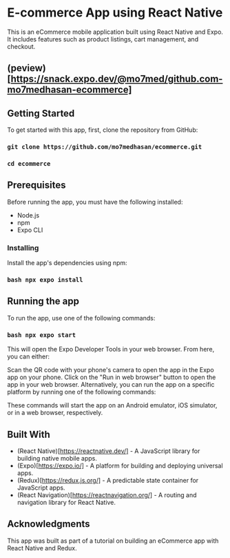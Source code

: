 # E-commerce App using React Native
This is an eCommerce mobile application built using React Native and Expo. It includes features such as product listings, cart management, and checkout.

## (peview)[https://snack.expo.dev/@mo7med/github.com-mo7medhasan-ecommerce] 

## Getting Started
To get started with this app, first, clone the repository from GitHub:
### `git clone https://github.com/mo7medhasan/ecommerce.git`
### `cd ecommerce`

## Prerequisites
Before running the app, you must have the following installed:

- Node.js
- npm
- Expo CLI

### Installing
Install the app's dependencies using npm:
### ```bash npx expo install ```
## Running the app
To run the app, use one of the following commands:
### ```bash npx expo start ```

This will open the Expo Developer Tools in your web browser. From here, you can either:

Scan the QR code with your phone's camera to open the app in the Expo app on your phone.
Click on the "Run in web browser" button to open the app in your web browser.
Alternatively, you can run the app on a specific platform by running one of the following commands:

These commands will start the app on an Android emulator, iOS simulator, or in a web browser, respectively.

## Built With
- (React Native)[https://reactnative.dev/] - A JavaScript library for building native mobile apps.
- (Expo)[https://expo.io/] - A platform for building and deploying universal apps.
- (Redux)[https://redux.js.org/] - A predictable state container for JavaScript apps.
- (React Navigation)[https://reactnavigation.org/] - A routing and navigation library for React Native.
## Acknowledgments
This app was built as part of a tutorial on building an eCommerce app with React Native and Redux.

